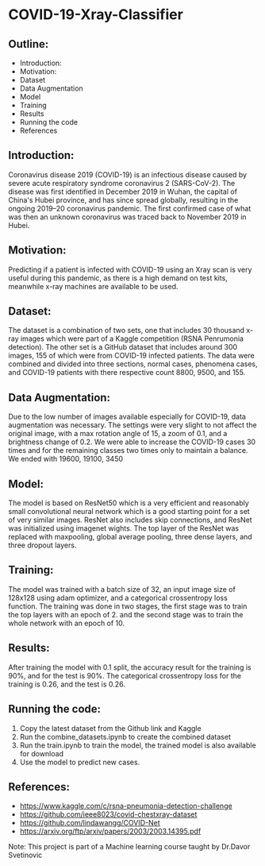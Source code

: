 # COVID-19-Xray-Classifier


## Outline:
* Introduction:
* Motivation:
* Dataset
* Data Augmentation
* Model
* Training
* Results
* Running the code
* References



## Introduction:
Coronavirus disease 2019 (COVID-19) is an infectious disease caused by severe acute respiratory syndrome coronavirus 2 (SARS-CoV-2). The disease was first identified in December 2019 in Wuhan, the capital of China's Hubei province, and has since spread globally, resulting in the ongoing 2019–20 coronavirus pandemic. The first confirmed case of what was then an unknown coronavirus was traced back to November 2019 in Hubei.

## Motivation:
Predicting if a patient is infected with COVID-19 using an Xray scan is very useful during this pandemic, as there is a high demand on test kits, meanwhile x-ray machines are available to be used.


## Dataset:
The dataset is a combination of two sets, one that includes 30 thousand x-ray images which were part of a Kaggle competition (RSNA Penrumonia detection). The other set is a GitHub dataset that includes around 300 images, 155 of which were from COVID-19 infected patients. The data were combined and divided into three sections, normal cases, phenomena cases, and COVID-19 patients with there respective count 8800, 9500, and 155.

## Data Augmentation:
Due to the low number of images available especially for COVID-19, data augmentation was necessary. The settings were very slight to not affect the original image, with a max rotation angle of 15, a zoom of 0.1, and a brightness change of 0.2. We were able to increase the COVID-19 cases 30 times and for the remaining classes two times only to maintain a balance. We ended with  19600, 19100, 3450



## Model:
The model is based on ResNet50 which is a very efficient and reasonably small convolutional neural network which is a good starting point for a set of very similar images. ResNet also includes skip connections, and ResNet was initialized using imagenet wights. The top layer of the ResNet was replaced with maxpooling, global average pooling, three dense layers, and three dropout layers.

## Training:
The model was trained with a batch size of 32, an input image size of 128x128 using adam optimizer, and a categorical crossentropy loss function. The training was done in two stages, the first stage was to train the top layers with an epoch of 2. and the second stage was to train the whole network with an epoch of 10.

## Results:
After training the model with 0.1 split, the accuracy result for the training is 90%, and for the test is 90%. The categorical crossentropy loss for the training is 0.26, and the test is 0.26.

## Running the code:
1. Copy the latest dataset from the Github link and Kaggle
2. Run the combine_datasets.ipynb to create the combined dataset
3. Run the train.ipynb to train the model, the trained model is also available for download
4. Use the model to predict new cases.


## References:
- https://www.kaggle.com/c/rsna-pneumonia-detection-challenge
- https://github.com/ieee8023/covid-chestxray-dataset
- https://github.com/lindawangg/COVID-Net
- https://arxiv.org/ftp/arxiv/papers/2003/2003.14395.pdf


Note: This project is part of a Machine learning course taught by Dr.Davor Svetinovic
